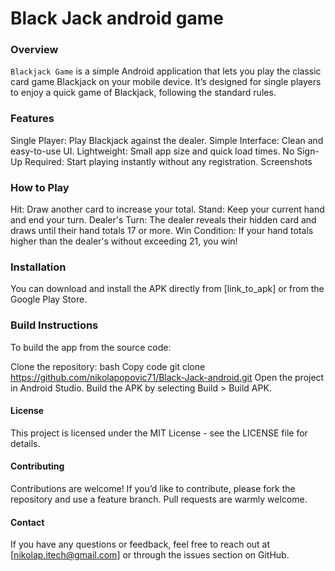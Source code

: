 # Black Jack android game


### Overview
`Blackjack Game` is a simple Android application that lets you play the classic card game Blackjack on your mobile device. It’s designed for single players to enjoy a quick game of Blackjack, following the standard rules.

### Features
Single Player: Play Blackjack against the dealer.
Simple Interface: Clean and easy-to-use UI.
Lightweight: Small app size and quick load times.
No Sign-Up Required: Start playing instantly without any registration.
Screenshots

### How to Play
Hit: Draw another card to increase your total.
Stand: Keep your current hand and end your turn.
Dealer's Turn: The dealer reveals their hidden card and draws until their hand totals 17 or more.
Win Condition: If your hand totals higher than the dealer's without exceeding 21, you win!

### Installation
You can download and install the APK directly from [link_to_apk] or from the Google Play Store.

### Build Instructions
To build the app from the source code:

Clone the repository:
bash
Copy code
git clone https://github.com/nikolapopovic71/Black-Jack-android.git
Open the project in Android Studio.
Build the APK by selecting Build > Build APK.

#### License
This project is licensed under the MIT License - see the LICENSE file for details.

#### Contributing
Contributions are welcome! If you’d like to contribute, please fork the repository and use a feature branch. Pull requests are warmly welcome.

#### Contact
If you have any questions or feedback, feel free to reach out at [nikolap.itech@gmail.com] or through the issues section on GitHub.

